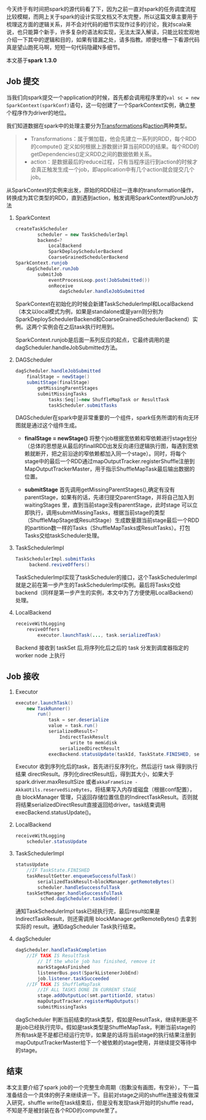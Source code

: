 今天终于有时间把spark的源代码看了下，因为之前一直对spark的任务调度流程比较模糊，而网上关于spark的设计实现文档又不太完整，所以这篇文章主要用于梳理这方面的逻辑关系，并不会对代码的细节实现作过多的讨论，我对scala来说，也只能算个新手，许多复杂的语法和实现，无法太深入解读，只能比较宏观地介绍一下其中的逻辑和目的，如果有错漏之处，请多指教。顺便吐槽一下看源代码真是望山跑死马啊，短短一句代码隐藏N多细节。

本文基于**spark 1.3.0**

## Job 提交
当我们向spark提交一个application的时候，首先都会调用程序里的`val sc = new SparkContext(sparkConf)`语句，这一句创建了一个SparkContext实例，确立整个程序作为driver的地位。

我们知道数据在spark中的处理主要分为[Transformations][1]和[action][2]两种类型。

> * Transformations：属于懒加载，他会先建立一系列的RDD，每个RDD的compute() 定义如何根据上游数据计算当前RDD的结果。每个RDD的getDependencies()定义RDD之间的数据依赖关系。
> * action：是数据最后的reduce过程，只有当程序运行到action的时候才会真正触发生成一个job，即application中有几个action就会提交几个job。
    
从SparkContext的实例来出发，原始的RDD经过一连串的transformation操作，转换成为其它类型的RDD，直到遇到action，触发调用SparkContext的runJob方法   
    
1. SparkContext

    ```java
    createTaskScheduler
            scheduler = new TaskSchedulerImpl
            backend=?
                LocalBackend
                SparkDeploySchedulerBackend
                CoarseGrainedSchedulerBackend
    SparkContext.runjob
        dagScheduler.runJob
            submitJob
                eventProcessLoop.post(JobSubmitted())
                onReceive
                    dagScheduler.handleJobSubmitted
    ```

    SparkContext在初始化的时候会新建TaskSchedulerImpl和LocalBackend（本文以local模式为例，如果是standalone或是yarn则分别为SparkDeploySchedulerBackend和CoarseGrainedSchedulerBackend）实例。这两个实例会在之后task执行时用到。

    SparkContext.runjob是后面一系列反应的起点，它最终调用的是dagScheduler.handleJobSubmitted方法。

2. DAGScheduler

    ```java
    dagScheduler.handleJobSubmitted
        finalStage = newStage()
        submitStage(finalStage)
            getMissingParentStages
            submitMissingTasks
                tasks:Seq[]=new ShuffleMapTask or ResultTask
                taskScheduler.submitTasks
    ```
    DAGScheduler在spark中是非常重要的一个组件，spark任务所谓的有向无环图就是通过这个组件生成。
    *  **finalStage = newStage()** 将整个job根据宽依赖和窄依赖进行stage划分（总体的思想是从最后的finallRDD出发反向递归逻辑执行图，每遇到宽依赖就断开，把之前沿途的窄依赖都加入同一个stage）。同时，将每个stage中的最后一个RDD通过mapOutputTracker.registerShuffle注册到MapOutputTrackerMaster，用于指示ShuffleMapTask最后输出数据的位置。
    
    * **submitStage** 首先调用getMissingParentStages(),确定有没有parentStage，如果有的话，先递归提交parentStage，并将自己加入到 waitingStages 里，直到当前stage没有parentStage，此时stage 可以立即执行，调用submitMissingTasks，根据当前stage的类型（ShuffleMapStage或ResultStage）生成数量跟当前stage最后一个RDD的partition数一样的Tasks（ShuffleMapTasks或ResultTasks）。打包Tasks交给taskScheduler处理。
    
3.  TaskSchedulerImpl
    ```java
    TaskSchedulerImpl.submitTasks
         backend.reviveOffers()
    ```
    TaskSchedulerImpl实现了taskScheduler的接口，这个TaskSchedulerImpl就是之前在第一步产生的TaskSchedulerImpl实例。最后将Tasks交给backend（同样是第一步产生的实例，本文中为了方便使用LocalBackend）处理。


4.  LocalBackend
    ```java
    receiveWithLogging
        reviveOffers
            executor.launchTask(..., task.serializedTask)
    ```
    Backend 接收到 taskSet 后,将序列化后之后的 task 分发到调度器指定的 worker node 上执行

## Job 接收 
1.  Executor

    ```java
    executor.launchTask()
        new TaskRunner()
            run()
                task = ser.deserialize
                value = task.run()
                serializedResult=?
                    IndirectTaskResult
                        write to mem&disk
                    serializedDirectResult
                execBackend.statusUpdate(taskId, TaskState.FINISHED, serializedResult)
    ```
    Executor 收到序列化后的task，首先进行反序列化，然后运行 task 得到执行结果 directResult。序列化directResult后，得到其大小，如果大于 spark.driver.maxResultSize 或者`akkaFrameSize - AkkaUtils.reservedSizeBytes`，将结果写入内存或磁盘（根据conf配置），由 blockManager 管理，只返回存储位置信息的IndirectTaskResult。否则就将结果serializedDirectResult直接返回给driver。task结束调用execBackend.statusUpdate()。

2.  LocalBackend
    ```java
    receiveWithLogging
        scheduler.statusUpdate
    ```
    
3.  TaskSchedulerImpl
    ```java
    statusUpdate
        //IF TaskState.FINISHED
        taskResultGetter.enqueueSuccessfulTask()
            serializedTaskResult=blockManager.getRemoteBytes()
            scheduler.handleSuccessfulTask
        taskSetManager.handleSuccessfulTask
             sched.dagScheduler.taskEnded()
    ```
    通知TaskSchedulerImpl task已经执行完，最后result如果是IndirectTaskResult，则还需调用 blockManager.getRemoteBytes() 去拿到实际的 result。通知dagScheduler Task执行结束。

4.  dagScheduler
    ```java
    dagScheduler.handleTaskCompletion
        //IF TASK IS ResultTask
            // If the whole job has finished, remove it
            markStageAsFinished
            listenerBus.post(SparkListenerJobEnd)
            job.listener.taskSucceeded
        //IF TASK IS ShuffleMapTask
            //IF ALL TASKS DONE IN CURRENT STAGE
            stage.addOutputLoc(smt.partitionId, status)
            mapOutputTracker.registerMapOutputs()
            submitMissingTasks
    ```
    dagScheduler 判断当前结束的task类型，假如是ResultTask，继续判断是不是job已经执行完毕。假如是task类型是ShuffleMapTask，判断当前stage的所有task是不是都已经运行完毕，如果是的话将当前stage的执行结果注册到mapOutputTrackerMaster给下一个被依赖的stage使用，并继续提交等待中的stage。
    
## 结束
本文主要介绍了spark job的一个完整生命周期（抱歉没有画图，有空补），下一篇准备结合一个具体的例子来继续讲一下。目前对stage之间的shuffle连接没有做深入研究，shuffle write在task结束后，但是没有发现task开始时的shuffle read，不知是不是被封装在各个RDD的compute里了。



  [1]: http://spark.apache.org/docs/latest/programming-guide.html#transformations
  [2]: http://spark.apache.org/docs/latest/programming-guide.html#actions